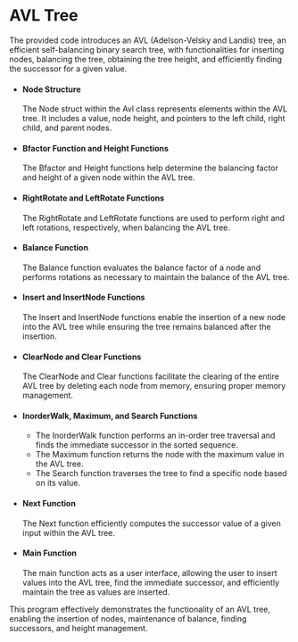 # AVL Tree

The provided code introduces an AVL (Adelson-Velsky and Landis) tree, an efficient self-balancing binary search tree, with functionalities for inserting nodes, balancing the tree, obtaining the tree height, and efficiently finding the successor for a given value.

* #### Node Structure
  The Node struct within the Avl class represents elements within the AVL tree. It includes a value, node height, and pointers to the left child, right child, and parent nodes.

* #### Bfactor Function and Height Functions
  The Bfactor and Height functions help determine the balancing factor and height of a given node within the AVL tree.

* #### RightRotate and LeftRotate Functions
  The RightRotate and LeftRotate functions are used to perform right and left rotations, respectively, when balancing the AVL tree.

* #### Balance Function
  The Balance function evaluates the balance factor of a node and performs rotations as necessary to maintain the balance of the AVL tree.

* #### Insert and InsertNode Functions
  The Insert and InsertNode functions enable the insertion of a new node into the AVL tree while ensuring the tree remains balanced after the insertion.

* #### ClearNode and Clear Functions
  The ClearNode and Clear functions facilitate the clearing of the entire AVL tree by deleting each node from memory, ensuring proper memory management.

* #### InorderWalk, Maximum, and Search Functions
  - The InorderWalk function performs an in-order tree traversal and finds the immediate successor in the sorted sequence.
  - The Maximum function returns the node with the maximum value in the AVL tree.
  - The Search function traverses the tree to find a specific node based on its value.

* #### Next Function
  The Next function efficiently computes the successor value of a given input within the AVL tree.

* #### Main Function
  The main function acts as a user interface, allowing the user to insert values into the AVL tree, find the immediate successor, and efficiently maintain the tree as values are inserted.

This program effectively demonstrates the functionality of an AVL tree, enabling the insertion of nodes, maintenance of balance, finding successors, and height management.
